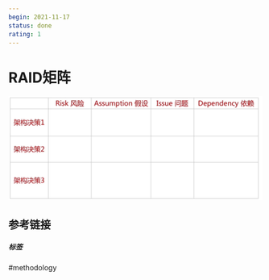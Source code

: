 ```yaml
---
begin: 2021-11-17
status: done
rating: 1
---
```


# RAID矩阵

![](image/20211117000301.png)

## 参考链接


##### 标签
#methodology 